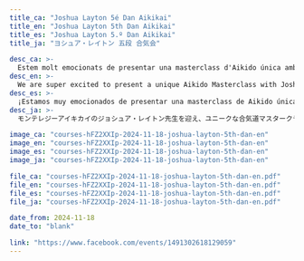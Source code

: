 ```yaml
---
title_ca: "Joshua Layton 5é Dan Aikikai"
title_en: "Joshua Layton 5th Dan Aikikai"
title_es: "Joshua Layton 5.º Dan Aikikai"
title_ja: "ヨシュア・レイトン 五段 合気会"

desc_ca: >-
  Estem molt emocionats de presentar una masterclass d'Aikido única amb Joshua Layton Sensei de Montérégie Aikikai. No et perdis aquest esdeveniment especial el dilluns 18 de novembre a Aikido Musubi (Av. d'Alfons XIII, 351 08918 Badalona, Barcelona).
desc_en: >-
  We are super excited to present a unique Aikido Masterclass with Joshua Layton Sensei from Montérégie Aikikai. Don't miss out on this special event on Monday, November 18th at Aikido Musubi (Av. d'Alfons XIII, 351 08918 Badalona, Barcelona).
desc_es: >-
  ¡Estamos muy emocionados de presentar una masterclass de Aikido única con Joshua Layton Sensei de Montérégie Aikikai! No te pierdas este evento especial el lunes 18 de noviembre en Aikido Musubi (Av. d'Alfons XIII, 351 08918 Badalona, Barcelona).
desc_ja: >-
  モンテレジーアイキカイのジョシュア・レイトン先生を迎え、ユニークな合気道マスタークラスを開催することをお知らせします！１１月１８日（月）にアイキドー・ムスビ（バルセロナ、バダロナのアルフォンソ１３世通り３５１番地）でお会いしましょう。

image_ca: "courses-hFZ2XXIp-2024-11-18-joshua-layton-5th-dan-en"
image_en: "courses-hFZ2XXIp-2024-11-18-joshua-layton-5th-dan-en"
image_es: "courses-hFZ2XXIp-2024-11-18-joshua-layton-5th-dan-en"
image_ja: "courses-hFZ2XXIp-2024-11-18-joshua-layton-5th-dan-en"

file_ca: "courses-hFZ2XXIp-2024-11-18-joshua-layton-5th-dan-en.pdf"
file_en: "courses-hFZ2XXIp-2024-11-18-joshua-layton-5th-dan-en.pdf"
file_es: "courses-hFZ2XXIp-2024-11-18-joshua-layton-5th-dan-en.pdf"
file_ja: "courses-hFZ2XXIp-2024-11-18-joshua-layton-5th-dan-en.pdf"

date_from: 2024-11-18
date_to: "blank"

link: "https://www.facebook.com/events/1491302618129059"
---
```

